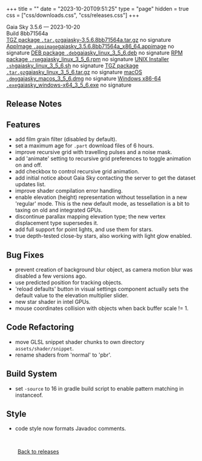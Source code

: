 +++
title = ""
date = "2023-10-20T09:51:25"
type = "page"
hidden = true
css = ["css/downloads.css", "css/releases.css"]
+++

<div class="download-container">
<div id="download-title">
<i class="fa-solid fa-tag"></i>
Gaia Sky <span class="downloads-version">3.5.6</span> — <i class="fa-solid fa-clock"></i>
<time class="downloads-releasedate" datetime="2023-10-20T09:51:25" title="Published: 2023-10-20T09:51:25">2023-10-20</time></div>
<div class="downloads-build">Build 8bb71564a</div>
<div class="download-section">
<a href="https://gaia.ari.uni-heidelberg.de/gaiasky/releases/3.5.6.8bb71564a/gaiasky-3.5.6.8bb71564a.tar.gz" class="download-button"><i class="fa-solid fa-file-zipper"></i> TGZ package <code>.tar.gz</code><span class="download-sub">gaiasky-3.5.6.8bb71564a.tar.gz</span></a>
<span class="signature">no signature</span>
<a href="https://gaia.ari.uni-heidelberg.de/gaiasky/releases/3.5.6.8bb71564a/gaiasky_3.5.6.8bb71564a_x86_64.appimage" class="download-button"><i class="fa-solid fa-box-archive"></i> AppImage <code>.appimage</code><span class="download-sub">gaiasky_3.5.6.8bb71564a_x86_64.appimage</span></a>
<span class="signature">no signature</span>
<a href="https://gaia.ari.uni-heidelberg.de/gaiasky/releases/3.5.6.8bb71564a/gaiasky_linux_3_5_6.deb" class="download-button"><i class="fa-brands fa-debian"></i> DEB package <code>.deb</code><span class="download-sub">gaiasky_linux_3_5_6.deb</span></a>
<span class="signature">no signature</span>
<a href="https://gaia.ari.uni-heidelberg.de/gaiasky/releases/3.5.6.8bb71564a/gaiasky_linux_3_5_6.rpm" class="download-button"><i class="fa-brands fa-fedora"></i> RPM package <code>.rpm</code><span class="download-sub">gaiasky_linux_3_5_6.rpm</span></a>
<span class="signature">no signature</span>
<a href="https://gaia.ari.uni-heidelberg.de/gaiasky/releases/3.5.6.8bb71564a/gaiasky_linux_3_5_6.sh" class="download-button"><i class="fa fa-terminal"></i> UNIX Installer <code>.sh</code><span class="download-sub">gaiasky_linux_3_5_6.sh</span></a>
<span class="signature">no signature</span>
<a href="https://gaia.ari.uni-heidelberg.de/gaiasky/releases/3.5.6.8bb71564a/gaiasky_linux_3_5_6.tar.gz" class="download-button"><i class="fa-solid fa-file-zipper"></i> TGZ package <code>.tar.gz</code><span class="download-sub">gaiasky_linux_3_5_6.tar.gz</span></a>
<span class="signature">no signature</span>
<a href="https://gaia.ari.uni-heidelberg.de/gaiasky/releases/3.5.6.8bb71564a/gaiasky_macos_3_5_6.dmg" class="download-button"><i class="fa-brands fa-apple"></i> macOS <code>.dmg</code><span class="download-sub">gaiasky_macos_3_5_6.dmg</span></a>
<span class="signature">no signature</span>
<a href="https://gaia.ari.uni-heidelberg.de/gaiasky/releases/3.5.6.8bb71564a/gaiasky_windows-x64_3_5_6.exe" class="download-button"><i class="fa-brands fa-windows"></i> Windows x86-64 <code>.exe</code><span class="download-sub">gaiasky_windows-x64_3_5_6.exe</span></a>
<span class="signature">no signature</span>
</div>
</div>

<section class="release-notes">

# Release Notes


## Features
- add film grain filter (disabled by default).
- set a maximum age for `.part` download files of 6 hours.
- improve recursive grid with travelling pulses and a noise mask.
- add 'animate' setting to recursive grid preferences to toggle animation on and off.
- add checkbox to control recursive grid animation.
- add initial notice about Gaia Sky contacting the server to get the dataset updates list.
- improve shader compilation error handling.
- enable elevation (height) representation without tessellation in a new 'regular' mode. This is the new default mode, as tessellation is a bit to taxing on old and integrated GPUs.
- discontinue parallax mapping elevation type; the new vertex displacement type supersedes it.
- add full support for point lights, and use them for stars.
- true depth-tested close-by stars, also working with light glow enabled.

## Bug Fixes
- prevent creation of background blur object, as camera motion blur was disabled a few versions ago.
- use predicted position for tracking objects.
- 'reload defaults' button in visual settings component actually sets the default value to the elevation multiplier slider.
- new star shader in intel GPUs.
- mouse coordinates collision with objects when back buffer scale != 1.

## Code Refactoring
- move GLSL snippet shader chunks to own directory `assets/shader/snippet`.
- rename shaders from 'normal' to 'pbr'.

## Build System
- set `-source` to 16 in gradle build script to enable pattern matching in instanceof.

## Style
- code style now formats Javadoc comments.
</section>


<p class="center-text" style="padding: 30px;">
<i class="fa-solid fa-circle-arrow-left"></i> <a href="/downloads/releases">Back to releases</a>
</p>
